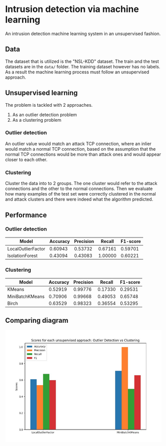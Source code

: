 # Intrusion detection via machine learning
An intrusion detection machine learning system in an unsupervised fashion.

## Data
The dataset that is utilized is the "NSL-KDD" dataset. The train and the test datasets are in the `data/` folder.
The training dataset however has no labels. As a result the machine learning process must follow an 
unsupervised approach.

## Unsupervised learning

The problem is tackled with 2 approaches.

1. As an outlier detection problem
2. As a clustering problem


### Outlier detection

An outlier value would match an attack TCP connection, where an inlier would match a normal TCP connection,
based on the assumption that the normal TCP connections would be more than attack ones and would appear 
closer to each other.


### Clustering

Cluster the data into to 2 groups. The one cluster would refer to the attack connections and the other to the normal 
connections. Then we evaluate how many examples of the test set were correctly clustered in the normal and attack
clusters and there were indeed what the algorithm predicted.


## Performance

### Outlier detection

| Model              | Accuracy | Precision | Recall  | F1-score |
|--------------------|----------|-----------|---------|----------|
| LocalOutlierFactor | 0.60943  | 0.53732   | 0.67161 | 0.59701  |
| IsolationForest    | 0.43094  | 0.43083   | 1.00000 | 0.60221  |

### Clustering

| Model           | Accuracy | Precision | Recall  | F1-score |
|-----------------|----------|-----------|---------|----------|
| KMeans          | 0.52919  | 0.99776   | 0.17330 | 0.29531  |
| MiniBatchKMeans | 0.70906  | 0.99668   | 0.49053 | 0.65748  |
| Birch           | 0.63529  | 0.98323   | 0.36554 | 0.53295  |


## Comparing diagram

![](./assets/outlier-vs-clustering.png)
